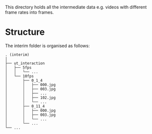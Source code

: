 This directory holds all the intermediate data e.g. videos with different frame rates into frames.

# Structure

The interim folder is organised as follows:
```
. (interim)
│
├── ut_interaction
│   ├── 5fps
│   │   └── ...
│   └── 10fps
│       ├── 0_1_4
│       │   ├── 000.jpg
│       │   ├── 003.jpg
│       │   ├── ...
│       │   ├── 102.jpg
│       │   └── ...
│       ├── 0_11_4
│       │   ├── 000.jpg
│       │   ├── 003.jpg
│       │   └── ...
│       └── ...
└── ...
```

